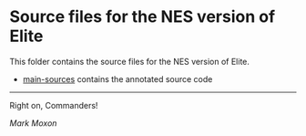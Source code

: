 # Source files for the NES version of Elite

This folder contains the source files for the NES version of Elite.

* [main-sources](main-sources) contains the annotated source code

---

Right on, Commanders!

_Mark Moxon_